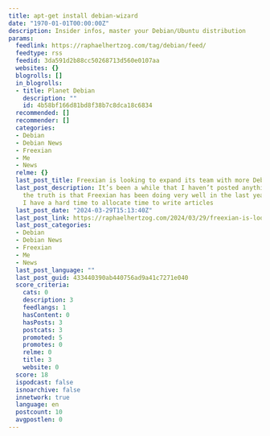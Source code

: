 ```yaml
---
title: apt-get install debian-wizard
date: "1970-01-01T00:00:00Z"
description: Insider infos, master your Debian/Ubuntu distribution
params:
  feedlink: https://raphaelhertzog.com/tag/debian/feed/
  feedtype: rss
  feedid: 3da591d2b88cc50268713d560e0107aa
  websites: {}
  blogrolls: []
  in_blogrolls:
  - title: Planet Debian
    description: ""
    id: 4b58bf166d81bd8f38b7c8dca18c6834
  recommended: []
  recommender: []
  categories:
  - Debian
  - Debian News
  - Freexian
  - Me
  - News
  relme: {}
  last_post_title: Freexian is looking to expand its team with more Debian contributors
  last_post_description: It’s been a while that I haven’t posted anything on my blog,
    the truth is that Freexian has been doing very well in the last years and that
    I have a hard time to allocate time to write articles
  last_post_date: "2024-03-29T15:13:40Z"
  last_post_link: https://raphaelhertzog.com/2024/03/29/freexian-is-looking-to-expand-its-team-with-more-debian-contributors/
  last_post_categories:
  - Debian
  - Debian News
  - Freexian
  - Me
  - News
  last_post_language: ""
  last_post_guid: 433440390ab440756ad9a41c7271e040
  score_criteria:
    cats: 0
    description: 3
    feedlangs: 1
    hasContent: 0
    hasPosts: 3
    postcats: 3
    promoted: 5
    promotes: 0
    relme: 0
    title: 3
    website: 0
  score: 18
  ispodcast: false
  isnoarchive: false
  innetwork: true
  language: en
  postcount: 10
  avgpostlen: 0
---
```

